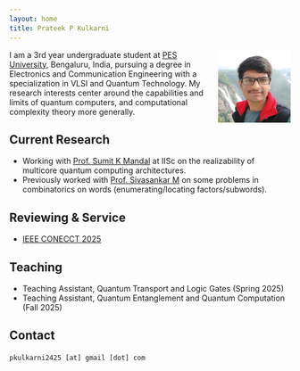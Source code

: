```yaml
---
layout: home
title: Prateek P Kulkarni
---
```

<img src="1698818859534.jpg" alt="Profile Photo" style="float:right; width:130px; margin-left:20px;">

I am a 3rd year undergraduate student at [PES University](https://www.pes.edu/), Bengaluru, India, pursuing a degree in Electronics and Communication Engineering with a specialization in VLSI and Quantum Technology. My research interests center around the capabilities and limits of quantum computers, and computational complexity theory more generally.


## Current Research
- Working with [Prof. Sumit K Mandal](https://www.csa.iisc.ac.in/~skmandal) at IISc on the realizability of multicore quantum computing architectures.
- Previously worked with [Prof. Sivasankar M](https://staff.pes.edu/nm1802/) on some problems in combinatorics on words (enumerating/locating factors/subwords).

## Reviewing & Service
- [IEEE CONECCT 2025](https://ieee-conecct.org/)

## Teaching
- Teaching Assistant, Quantum Transport and Logic Gates (Spring 2025)
- Teaching Assistant, Quantum Entanglement and Quantum Computation (Fall 2025)

## Contact
`pkulkarni2425 [at] gmail [dot] com`

